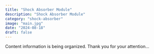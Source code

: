 ```yaml
---
title: "Shock Absorber Module"
description: "Shock Absorber Module"
category: "shock-absorber"
image: "main.jpg"
date: "2024-08-18"
draft: false
---
```


Content information is being organized. Thank you for your attention...